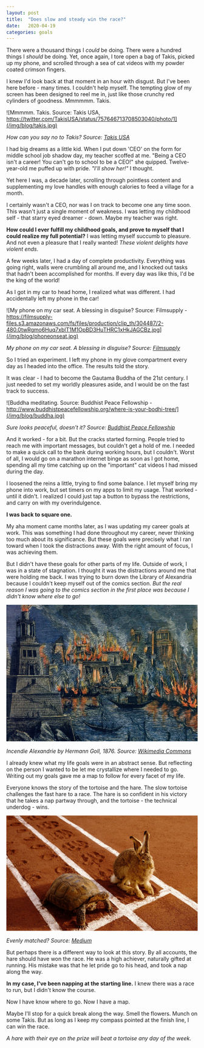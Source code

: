 ```yaml
---
layout: post
title:  "Does slow and steady win the race?"
date:   2020-04-19
categories: goals
---
```

There were a thousand things I *could* be doing. There were a hundred things I *should* be doing. Yet, once again, I tore open a bag of Takis, picked up my phone, and scrolled through a sea of cat videos with my powder coated crimson fingers.

I knew I'd look back at that moment in an hour with disgust. But I've been here before - many times. I couldn't help myself. The tempting glow of my screen has been designed to reel me in, just like those crunchy red cylinders of goodness. Mmmmmm. Takis.

![Mmmmm. Takis. Source: Takis USA, https://twitter.com/TakisUSA/status/757646713708503040/photo/1](/img/blog/takis.jpg)

*How can you say no to Takis? Source: [Takis USA](https://twitter.com/TakisUSA/status/757646713708503040/photo/1)*

I had big dreams as a little kid. When I put down 'CEO' on the form for middle school job shadow day, my teacher scoffed at me. "Being a CEO isn't a career! You can't go to school to be a CEO!" she quipped. Twelve-year-old me puffed up with pride. *"I'll show her!"* I thought. 

Yet here I was, a decade later, scrolling through pointless content and supplementing my love handles with enough calories to feed a village for a month.

I certainly wasn't a CEO, nor was I on track to become one any time soon. This wasn't just a single moment of weakness. I was letting my childhood self - that starry eyed dreamer - down. Maybe my teacher was right.

**How could I ever fulfill my childhood goals, and prove to myself that I could realize my full potential?** I was letting myself succumb to pleasure. And not even a pleasure that I really wanted! *These violent delights have violent ends.*

A few weeks later, I had a day of complete productivity. Everything was going right, walls were crumbling all around me, and I knocked out tasks that hadn't been accomplished for months. If every day was like this, I'd be the king of the world!

As I got in my car to head home, I realized what was different. I had accidentally left my phone in the car!

![My phone on my car seat. A blessing in disguise? Source: Filmsupply - https://filmsupply-files.s3.amazonaws.com/fs/files/production/clip_th/304487/2-480.0twRgmo6Huq7xblT1M1OpBD3HuTHRC1xHkJAGCBz.jpg](/img/blog/phoneonseat.jpg)

*My phone on my car seat. A blessing in disguise? Source: [Filmsupply](https://filmsupply-files.s3.amazonaws.com/fs/files/production/clip_th/304487/2-480.0twRgmo6Huq7xblT1M1OpBD3HuTHRC1xHkJAGCBz.jpg)*

So I tried an experiment. I left my phone in my glove compartment every day as I headed into the office. The results told the story.

It was clear - I had to become the Gautama Buddha of the 21st century. I just needed to set my worldly pleasures aside, and I would be on the fast track to success.

![Buddha meditating. Source: Buddhist Peace Fellowship - http://www.buddhistpeacefellowship.org/where-is-your-bodhi-tree/](/img/blog/buddha.jpg)

*Sure looks peaceful, doesn't it? Source: [Buddhist Peace Fellowship](http://www.buddhistpeacefellowship.org/where-is-your-bodhi-tree/)*

And it worked - for a bit. But the cracks started forming. People tried to reach me with important messages, but couldn't get a hold of me. I needed to make a quick call to the bank during working hours, but I couldn't. Worst of all, I would go on a marathon internet binge as soon as I got home, spending all my time catching up on the "important" cat videos I had missed during the day.

I loosened the reins a little, trying to find some balance. I let myself bring my phone into work, but set timers on my apps to limit my usage. That worked - until it didn't. I realized I could just tap a button to bypass the restrictions, and carry on with my overindulgence.

**I was back to square one.**

My aha moment came months later, as I was updating my career goals at work. This was something I had done throughout my career, never thinking too much about its significance. But these goals were precisely what I ran toward when I took the distractions away. With the right amount of focus, I was achieving them. 

But I didn't have these goals for other parts of my life. Outside of work, I was in a state of stagnation. I thought it was the distractions around me that were holding me back. I was trying to burn down the Library of Alexandria because I couldn't keep myself out of the comics section. *But the real reason I was going to the comics section in the first place was because I didn't know where else to go!*

![The Library of Alexandria burning](/img/blog/libraryofalexandria.jpg)

*Incendie Alexandrie by Hermann Goll, 1876. Source: [Wikimedia Commons](https://commons.wikimedia.org/wiki/File:Incendie_Alexandrie_by_Hermann_Goll_1876.jpg)*

I already knew what my life goals were in an abstract sense. But reflecting on the person I wanted to be let me crystallize where I needed to go. Writing out my goals gave me a map to follow for every facet of my life. 

Everyone knows the story of the tortoise and the hare. The slow tortoise challenges the fast hare to a race. The hare is so confident in his victory that he takes a nap partway through, and the tortoise - the technical underdog - wins.

![The tortoise and the hare](/img/blog/tortoiseandhare.jpg)

*Evenly matched? Source: [Medium](https://medium.com/@kristw/how-long-could-the-hare-in-the-tortoise-and-the-hare-sleep-fe82a36bc644)*

But perhaps there is a different way to look at this story. By all accounts, the hare should have won the race. He was a high achiever, naturally gifted at running. His mistake was that he let pride go to his head, and took a nap along the way. 

**In my case, I've been napping at the starting line.** I knew there was a race to run, but I didn't know the course. 

Now I have know where to go. Now I have a map.

Maybe I'll stop for a quick break along the way. Smell the flowers. Munch on some Takis. But as long as I keep my compass pointed at the finish line, I can win the race.

*A hare with their eye on the prize will beat a tortoise any day of the week.*